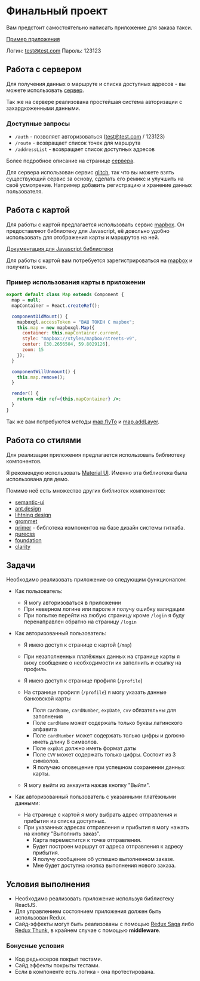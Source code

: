 # Финальный проект

Вам предстоит самостоятельно написать приложение для заказа такси.

[Пример приложения](https://pensive-gates-d31754.netlify.com/)

Логин: test@test.com
Пароль: 123123

## Работа с сервером

Для получения данных о маршруте и списка доступных адресов - вы можете использовать [сервер](https://loft-taxi.glitch.me/).

Так же на сервере реализована простейшая система авторизации с захардкоженными данными.

### Доступные запросы

- `/auth` - позволяет авторизоваться (test@test.com / 123123)
- `/route` - возвращает список точек для маршрута
- `/addressList` - возвращает список доступных адресов

Более подробное описание на странице [сервера](https://loft-taxi.glitch.me/).

Для сервера использован сервис [glitch](https://glitch.com/), так что вы можете взять существующий сервис за основу, сделать его ремикс и улучшить на своё усмотрение. Например добавить регистрацию и хранение данных пользователя.

## Работа с картой

Для работы с картой предлагается использовать сервис [mapbox](https://www.mapbox.com/). Он предоставляют библиотеку для Javascript, её довольно удобно использовать для отображения карты и маршрутов на ней.

[Документация для Jаvascript библиотеки](https://docs.mapbox.com/mapbox-gl-js/api/)

Для работы с картой вам потребуется зарегистрироваться на [mapbox](https://www.mapbox.com) и получить токен.

### Пример использования карты в приложении

```jsx
export default class Map extends Component {
  map = null;
  mapContainer = React.createRef();

  componentDidMount() {
    mapboxgl.accessToken = "ВАШ ТОКЕН С mapbox";
    this.map = new mapboxgl.Map({
      container: this.mapContainer.current,
      style: "mapbox://styles/mapbox/streets-v9",
      center: [30.2656504, 59.8029126],
      zoom: 15
    });
  }

  componentWillUnmount() {
    this.map.remove();
  }

  render() {
    return <div ref={this.mapContainer} />;
  }
}
```

Так же вам потребуются методы [map.flyTo](https://docs.mapbox.com/mapbox-gl-js/api/#map#flyto) и [map.addLayer](https://docs.mapbox.com/mapbox-gl-js/api/#map#addlayer).

## Работа со стилями

Для реализации приложения предлагается использовать библиотеку компонентов.

Я рекомендую использовать [Material UI](https://material-ui.com/). Именно эта библиотека была использована для демо.

Помимо неё есть множество других библиотек компонентов:

- [semantic-ui](https://react.semantic-ui.com/introduction)
- [ant.design](https://ant.design/docs/spec/introduce)
- [lihtning design](https://www.lightningdesignsystem.com/)
- [grommet](http://grommet.io/)
- [primer](https://primer.github.io/) - библотека компонентов на базе дизайн системы гитхаба.
- [purecss](https://purecss.io/)
- [foundation](https://foundation.zurb.com/)
- [clarity](https://vmware.github.io/clarity/)

## Задачи

Необходимо реализовать приложение со следующим функционалом:

- Как пользователь:

  - Я могу авторизоваться в приложении
  - При неверном логине или пароле я получу ошибку валидации
  - При попытке перейти на любую страницу кроме `/login` я буду перенаправлен обратно на страницу `/login`

- Как авторизованный пользователь:

  - Я имею доступ к странице с картой (`/map`)
  - При незаполненных платёжных данных на странице карты я вижу сообщение о необходимости их заполнить и ссылку на профиль.
  - Я имею доступ к странице профиля (`/profile`)
  - На странице профиля (`/profile`) я могу указать данные банковской карты

    - Поля `cardName`, `cardNumber`, `expDate`, `cvv` обязательны для заполнения
    - Поле `cardName` может содержать только буквы латинского алфавита
    - Поле `cardNumber` может содержать только цифры и должно иметь длину 8 символов.
    - Поле `expDat` должно иметь формат даты
    - Поле `CVV` может содержать только цифры. Состоит из 3 символов.
    - Я получаю оповещение при успешном сохранении данных карты.

  - Я могу выйти из аккаунта нажав кнопку "Выйти".

- Как авторизованный пользователь с указанными платёжными данными:
  - На странице с картой я могу выбрать адрес отправления и прибытия из списка доступных.
  - При указанных адресах отправления и прибытия я могу нажать на кнопку "Выполнить заказ".
    - Карта переместится к точке отправления.
    - Будет построен маршрут от адреса отправления к адресу прибытия.
    - Я получу сообщение об успешно выполненном заказе.
    - Мне будет доступна кнопка выполнения нового заказа.

## Условия выполнения

- Необходимо реализовать приложение используя библиотеку ReactJS.
- Для управлением состоянием приложения должен быть использован Redux.
- Сайд-эффекты могут быть реализованы с помощью [Redux Saga](https://github.com/redux-saga/redux-saga) либо [Redux Thunk](https://github.com/reduxjs/redux-thunk), в крайнем случае с помощью **middleware**.

### Бонусные условия

- Код редьюсеров покрыт тестами.
- Сайд эффекты покрыты тестами.
- Если в компоненте есть логика - она протестирована.